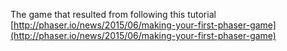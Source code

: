 The game that resulted from following this tutorial
[http://phaser.io/news/2015/06/making-your-first-phaser-game](http://phaser.io/news/2015/06/making-your-first-phaser-game) 
